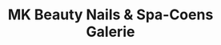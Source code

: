 ---
title: "MK Beauty Nails & Spa-Coens Galerie"
url: /grevenbroich/mk-beauty-nails-und-spa-coens-galerie/
shop: Kosmetik
---